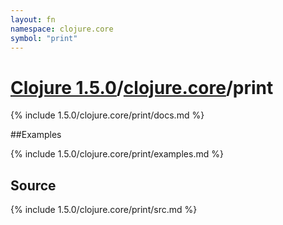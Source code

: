 ```yaml
---
layout: fn
namespace: clojure.core
symbol: "print"
---
```


# [Clojure 1.5.0](../../)/[clojure.core](../)/print

{% include 1.5.0/clojure.core/print/docs.md %}

##Examples

{% include 1.5.0/clojure.core/print/examples.md %}
## Source
{% include 1.5.0/clojure.core/print/src.md %}


